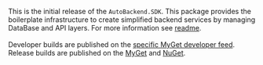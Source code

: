 This is the initial release of the `AutoBackend.SDK`. This package provides the boilerplate infrastructure to create simplified backend services by managing DataBase and API layers. For more information see [readme](https://github.com/vorobalek/autobackend/blob/main/README.md).<br /><br /> Developer builds are published on the [specific MyGet developer feed](https://www.myget.org/feed/autobackend-dev/package/nuget/AutoBackend.SDK). Release builds are published on the [MyGet](https://www.myget.org/feed/autobackend/package/nuget/AutoBackend.SDK) and [NuGet](https://www.nuget.org/packages/AutoBackend.SDK).